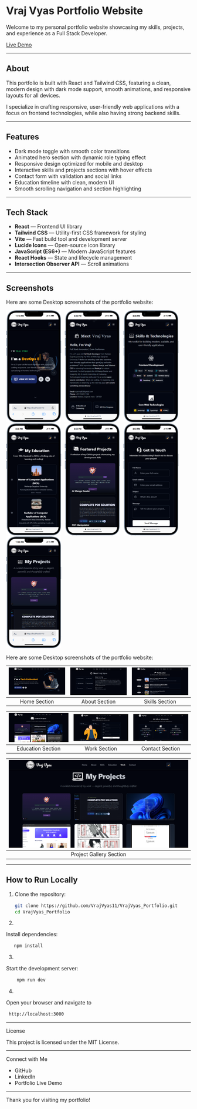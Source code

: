 # Vraj Vyas Portfolio Website

Welcome to my personal portfolio website showcasing my skills, projects, and experience as a Full Stack Developer.

[Live Demo](https://vrajvyasportfolio.vercel.app)

---

## About

This portfolio is built with React and Tailwind CSS, featuring a clean, modern design with dark mode support, smooth animations, and responsive layouts for all devices.

I specialize in crafting responsive, user-friendly web applications with a focus on frontend technologies, while also having strong backend skills.

---

## Features

- Dark mode toggle with smooth color transitions
- Animated hero section with dynamic role typing effect
- Responsive design optimized for mobile and desktop
- Interactive skills and projects sections with hover effects
- Contact form with validation and social links
- Education timeline with clean, modern UI
- Smooth scrolling navigation and section highlighting

---

## Tech Stack

- **React** — Frontend UI library
- **Tailwind CSS** — Utility-first CSS framework for styling
- **Vite** — Fast build tool and development server
- **Lucide Icons** — Open-source icon library
- **JavaScript (ES6+)** — Modern JavaScript features
- **React Hooks** — State and lifecycle management
- **Intersection Observer API** — Scroll animations

---

## Screenshots

Here are some Desktop screenshots of the portfolio website:

<img src="./liveDemoImage/m1.png" width="150" style="margin-right: 10px;" /><img src="./liveDemoImage/m2.png" width="150" style="margin-right: 10px;" /><img src="./liveDemoImage/m3.png" width="150" style="margin-right: 10px;" /><img src="./liveDemoImage/m4.png" width="150" style="margin-right: 10px;" /><img src="./liveDemoImage/m5.png" width="150" style="margin-right: 10px;" /><img src="./liveDemoImage/m6.png" width="150" style="margin-right: 10px;" /><img src="./liveDemoImage/m7.png" width="150" style="margin-right: 10px;" />


Here are some Desktop screenshots of the portfolio website:

| ![Home](./liveDemoImage/1.png) | ![About](./liveDemoImage/2.png) | ![Skills](./liveDemoImage/3.png) |
|:------------------------------:|:------------------------------:|:------------------------------:|
|          Home Section           |          About Section          |         Skills Section          |

| ![Education](./liveDemoImage/4.png) | ![Work](./liveDemoImage/5.png) | ![Contact](./liveDemoImage/6.png) |
|:----------------------------------:|:------------------------------:|:-------------------------------:|
|         Education Section          |          Work Section           |         Contact Section          |

| ![Contact](./liveDemoImage/7.png) |
|:----------------------------------:|
|         Project Gallery Section          |

---

## How to Run Locally

1. Clone the repository:

   ```bash
   git clone https://github.com/VrajVyas11/VrajVyas_Portfolio.git
   cd VrajVyas_Portfolio

2.
Install dependencies:
 ```bash
	npm install
```

3. 
Start the development server:
```bash
	npm run dev
```

4. 
Open your browser and navigate to
```bash
 http://localhost:3000
```


---

License

This project is licensed under the MIT License.

---

Connect with Me

- GitHub
- LinkedIn
- Portfolio Live Demo

---

Thank you for visiting my portfolio!
